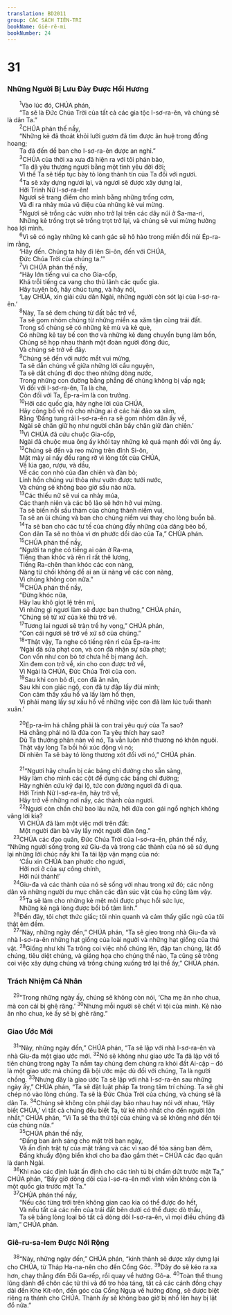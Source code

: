 ```yaml
---
translation: BD2011
group: CÁC SÁCH TIÊN-TRI
bookName: Giê-rê-mi 
bookNumber: 24
---
```


<div class="title"><h1>31</h1><h3>Những Người Bị Lưu Ðày Ðược Hồi Hương</h3></div>
<span class="verse gie_31_1">  <sup>1</sup>Vào lúc đó, CHÚA phán, <br/>  “Ta sẽ là Ðức Chúa Trời của tất cả các gia tộc I-sơ-ra-ên, và chúng sẽ là dân Ta.” <br/></span>
<span class="verse gie_31_2">  <sup>2</sup>CHÚA phán thế nầy, <br/>  “Những kẻ đã thoát khỏi lưỡi gươm đã tìm được ân huệ trong đồng hoang;<br/>  Ta đã đến để ban cho I-sơ-ra-ên được an nghỉ.” <br/></span>
<span class="verse gie_31_3">  <sup>3</sup>CHÚA của thời xa xưa đã hiện ra với tôi phán bảo,<br/>  “Ta đã yêu thương ngươi bằng một tình yêu đời đời;<br/>  Vì thế Ta sẽ tiếp tục bày tỏ lòng thành tín của Ta đối với ngươi.<br/></span>
<span class="verse gie_31_4">  <sup>4</sup>Ta sẽ xây dựng ngươi lại, và ngươi sẽ được xây dựng lại,<br/>  Hỡi Trinh Nữ I-sơ-ra-ên!<br/>  Ngươi sẽ trang điểm cho mình bằng những trống cơm,<br/>  Và đi ra nhảy múa vũ điệu của những kẻ vui mừng.<br/></span>
<span class="verse gie_31_5">  <sup>5</sup>Ngươi sẽ trồng các vườn nho trở lại trên các dãy núi ở Sa-ma-ri,<br/>  Những kẻ trồng trọt sẽ trồng trọt trở lại, và chúng sẽ vui mừng hưởng hoa lợi mình.<br/></span>
<span class="verse gie_31_6">  <sup>6</sup>Vì sẽ có ngày những kẻ canh gác sẽ hô hào trong miền đồi núi Ép-ra-im rằng,<br/>  ‘Hãy đến. Chúng ta hãy đi lên Si-ôn, đến với CHÚA,<br/>  Ðức Chúa Trời của chúng ta.’” <br/></span>
<span class="verse gie_31_7">  <sup>7</sup>Vì CHÚA phán thế nầy, <br/>  “Hãy lớn tiếng vui ca cho Gia-cốp,<br/>  Khá trỗi tiếng ca vang cho thủ lãnh các quốc gia.<br/>  Hãy tuyên bố, hãy chúc tụng, và hãy nói,<br/>  ‘Lạy CHÚA, xin giải cứu dân Ngài, những người còn sót lại của I-sơ-ra-ên.’<br/></span>
<span class="verse gie_31_8">  <sup>8</sup>Này, Ta sẽ đem chúng từ đất bắc trở về,<br/>  Ta sẽ gom nhóm chúng từ những miền xa xăm tận cùng trái đất.<br/>  Trong số chúng sẽ có những kẻ mù và kẻ què,<br/>  Có những kẻ tay bế con thơ và những kẻ đang chuyển bụng lâm bồn,<br/>  Chúng sẽ họp nhau thành một đoàn người đông đúc,<br/>  Và chúng sẽ trở về đây.<br/></span>
<span class="verse gie_31_9">  <sup>9</sup>Chúng sẽ đến với nước mắt vui mừng,<br/>  Ta sẽ dẫn chúng về giữa những lời cầu nguyện,<br/>  Ta sẽ dắt chúng đi dọc theo những dòng nước,<br/>  Trong những con đường bằng phẳng để chúng không bị vấp ngã;<br/>  Vì đối với I-sơ-ra-ên, Ta là cha,<br/>  Còn đối với Ta, Ép-ra-im là con trưởng.<br/></span>
<span class="verse gie_31_10">  <sup>10</sup>Hỡi các quốc gia, hãy nghe lời của CHÚA,<br/>  Hãy công bố về nó cho những ai ở các hải đảo xa xăm,<br/>  Rằng ‘Ðấng tung rải I-sơ-ra-ên ra sẽ gom nhóm dân ấy về,<br/>  Ngài sẽ chăn giữ họ như người chăn bầy chăn giữ đàn chiên.’<br/></span>
<span class="verse gie_31_11">  <sup>11</sup>Vì CHÚA đã cứu chuộc Gia-cốp,<br/>  Ngài đã chuộc mua ông ấy khỏi tay những kẻ quá mạnh đối với ông ấy.<br/></span>
<span class="verse gie_31_12">  <sup>12</sup>Chúng sẽ đến và reo mừng trên đỉnh Si-ôn,<br/>  Mặt mày ai nấy đều rạng rỡ vì lòng tốt của CHÚA,<br/>  Về lúa gạo, rượu, và dầu,<br/>  Về các con nhỏ của đàn chiên và đàn bò;<br/>  Linh hồn chúng vui thỏa như vườn được tưới nước,<br/>  Và chúng sẽ không bao giờ sầu não nữa.<br/></span>
<span class="verse gie_31_13">  <sup>13</sup>Các thiếu nữ sẽ vui ca nhảy múa,<br/>  Các thanh niên và các bô lão sẽ hớn hở vui mừng.<br/>  Ta sẽ biến nỗi sầu thảm của chúng thành niềm vui,<br/>  Ta sẽ an ủi chúng và ban cho chúng niềm vui thay cho lòng buồn bã.<br/></span>
<span class="verse gie_31_14">  <sup>14</sup>Ta sẽ ban cho các tư tế của chúng đầy những của dâng béo bổ,<br/>  Con dân Ta sẽ no thỏa vì ơn phước dồi dào của Ta,” CHÚA phán.<br/></span>
<span class="verse gie_31_15">  <sup>15</sup>CHÚA phán thế nầy, <br/>  “Người ta nghe có tiếng ai oán ở Ra-ma,<br/>  Tiếng than khóc và rên rỉ rất thê lương,<br/>  Tiếng Ra-chên than khóc các con nàng,<br/>  Nàng từ chối không để ai an ủi nàng về các con nàng,<br/>  Vì chúng không còn nữa.” <br/></span>
<span class="verse gie_31_16">  <sup>16</sup>CHÚA phán thế nầy, <br/>  “Ðừng khóc nữa,<br/>  Hãy lau khô giọt lệ trên mi,<br/>  Vì những gì ngươi làm sẽ được ban thưởng,” CHÚA phán, <br/>  “Chúng sẽ từ xứ của kẻ thù trở về.<br/></span>
<span class="verse gie_31_17">  <sup>17</sup>Tương lai ngươi sẽ tràn trề hy vọng,” CHÚA phán, <br/>  “Con cái ngươi sẽ trở về xứ sở của chúng.” <br/></span>
<span class="verse gie_31_18">  <sup>18</sup>“Thật vậy, Ta nghe có tiếng rên rỉ của Ép-ra-im: <br/>  ‘Ngài đã sửa phạt con, và con đã nhận sự sửa phạt;<br/>  Con vốn như con bò tơ chưa hề bị mang ách.<br/>  Xin đem con trở về, xin cho con được trở về,<br/>  Vì Ngài là CHÚA, Ðức Chúa Trời của con.<br/></span>
<span class="verse gie_31_19">  <sup>19</sup>Sau khi con bỏ đi, con đã ăn năn,<br/>  Sau khi con giác ngộ, con đã tự đập lấy đùi mình;<br/>  Con cảm thấy xấu hổ và lấy làm hổ thẹn,<br/>  Vì phải mang lấy sự xấu hổ về những việc con đã làm lúc tuổi thanh xuân.’<br/><br/></span>
<span class="verse gie_31_20">  <sup>20</sup>Ép-ra-im há chẳng phải là con trai yêu quý của Ta sao?<br/>  Há chẳng phải nó là đứa con Ta yêu thích hay sao?<br/>  Dù Ta thường phàn nàn về nó, Ta vẫn luôn nhớ thương nó khôn nguôi.<br/>  Thật vậy lòng Ta bồi hồi xúc động vì nó;<br/>  Dĩ nhiên Ta sẽ bày tỏ lòng thương xót đối với nó,” CHÚA phán.<br/><br/></span>
<span class="verse gie_31_21">  <sup>21</sup>“Ngươi hãy chuẩn bị các bảng chỉ đường cho sẵn sàng,<br/>  Hãy làm cho mình các cột để dựng các bảng chỉ đường;<br/>  Hãy nghiên cứu kỹ đại lộ, tức con đường ngươi đã đi qua.<br/>  Hỡi Trinh Nữ I-sơ-ra-ên, hãy trở về,<br/>  Hãy trở về những nơi nầy, các thành của ngươi.<br/></span>
<span class="verse gie_31_22">  <sup>22</sup>Ngươi còn chần chừ bao lâu nữa, hỡi đứa con gái ngổ nghịch không vâng lời kia?<br/>  Vì CHÚA đã làm một việc mới trên đất: <br/>  Một người đàn bà vây lấy một người đàn ông.” <br/></span>
<span class="verse gie_31_23"> <sup>23</sup>CHÚA các đạo quân, Ðức Chúa Trời của I-sơ-ra-ên, phán thế nầy, “Những người sống trong xứ Giu-đa và trong các thành của nó sẽ sử dụng lại những lời chúc nầy khi Ta tái lập vận mạng của nó:<br/>  ‘Cầu xin CHÚA ban phước cho ngươi,<br/>  Hỡi nơi ở của sự công chính, <br/>  Hỡi núi thánh!’<br/></span>
<span class="verse gie_31_24"> <sup>24</sup>Giu-đa và các thành của nó sẽ sống với nhau trong xứ đó; các nông dân và những người du mục chăn các đàn súc vật của họ cũng làm vậy.<br/></span>
<span class="verse gie_31_25">  <sup>25</sup>Ta sẽ làm cho những kẻ mệt mỏi được phục hồi sức lực,<br/>  Những kẻ ngã lòng được bồi bổ tâm linh.”<br/></span>
<span class="verse gie_31_26"> <sup>26</sup>Ðến đây, tôi chợt thức giấc; tôi nhìn quanh và cảm thấy giấc ngủ của tôi thật êm đềm.<br/></span>
<span class="verse gie_31_27"> <sup>27</sup>“Này, những ngày đến,” CHÚA phán, “Ta sẽ gieo trong nhà Giu-đa và nhà I-sơ-ra-ên những hạt giống của loài người và những hạt giống của thú vật. </span>
<span class="verse gie_31_28"><sup>28</sup>Giống như khi Ta trông coi việc nhổ chúng lên, đập tan chúng, lật đổ chúng, tiêu diệt chúng, và giáng họa cho chúng thể nào, Ta cũng sẽ trông coi việc xây dựng chúng và trồng chúng xuống trở lại thể ấy,” CHÚA phán.<br/></span>
<div class="title"><h3>Trách Nhiệm Cá Nhân</h3></div>
<span class="verse gie_31_29"> <sup>29</sup>“Trong những ngày ấy, chúng sẽ không còn nói, ‘Cha mẹ ăn nho chua, mà con cái bị ghê răng.’ </span>
<span class="verse gie_31_30"><sup>30</sup>Nhưng mỗi người sẽ chết vì tội của mình. Kẻ nào ăn nho chua, kẻ ấy sẽ bị ghê răng.”<br/></span>
<div class="title"><h3>Giao Ước Mới</h3></div>
<span class="verse gie_31_31"> <sup>31</sup>“Này, những ngày đến,” CHÚA phán, “Ta sẽ lập với nhà I-sơ-ra-ên và nhà Giu-đa một giao ước mới. </span>
<span class="verse gie_31_32"><sup>32</sup>Nó sẽ không như giao ước Ta đã lập với tổ tiên chúng trong ngày Ta nắm tay chúng đem chúng ra khỏi đất Ai-cập – đó là một giao ước mà chúng đã bội ước mặc dù đối với chúng, Ta là người chồng. </span>
<span class="verse gie_31_33"><sup>33</sup>Nhưng đây là giao ước Ta sẽ lập với nhà I-sơ-ra-ên sau những ngày ấy,” CHÚA phán, “Ta sẽ đặt luật pháp Ta trong tâm trí chúng. Ta sẽ ghi chép nó vào lòng chúng. Ta sẽ là Ðức Chúa Trời của chúng, và chúng sẽ là dân Ta. </span>
<span class="verse gie_31_34"><sup>34</sup>Chúng sẽ không còn phải dạy bảo nhau hay nói với nhau, ‘Hãy biết CHÚA,’ vì tất cả chúng đều biết Ta, từ kẻ nhỏ nhất cho đến người lớn nhất,” CHÚA phán, “Vì Ta sẽ tha thứ tội của chúng và sẽ không nhớ đến tội của chúng nữa.”<br/></span>
<span class="verse gie_31_35">  <sup>35</sup>CHÚA phán thế nầy, <br/>  “Ðấng ban ánh sáng cho mặt trời ban ngày,<br/>  Và ấn định trật tự của mặt trăng và các vì sao để tỏa sáng ban đêm,<br/>  Ðấng khuấy động biển khơi cho ba đào gầm thét – CHÚA các đạo quân là danh Ngài.<br/></span>
<span class="verse gie_31_36"> <sup>36</sup>Khi nào các định luật ấn định cho các tinh tú bị chấm dứt trước mặt Ta,” CHÚA phán, “Bấy giờ dòng dõi của I-sơ-ra-ên mới vĩnh viễn không còn là một quốc gia trước mặt Ta.” <br/></span>
<span class="verse gie_31_37"> <sup>37</sup>CHÚA phán thế nầy, <br/>  “Nếu các từng trời trên không gian cao kia có thể được đo hết,<br/>  Và nếu tất cả các nền của trái đất bên dưới có thể được dò thấu,<br/>  Ta sẽ bằng lòng loại bỏ tất cả dòng dõi I-sơ-ra-ên, vì mọi điều chúng đã làm,” CHÚA phán.<br/></span>
<div class="title"><h3>Giê-ru-sa-lem Ðược Nới Rộng</h3></div>
<span class="verse gie_31_38"> <sup>38</sup>“Này, những ngày đến,” CHÚA phán, “kinh thành sẽ được xây dựng lại cho CHÚA, từ Tháp Ha-na-nên cho đến Cổng Góc. </span>
<span class="verse gie_31_39"><sup>39</sup>Dây đo sẽ kéo ra xa hơn, chạy thẳng đến Ðồi Ga-rếp, rồi quay về hướng Gô-a. </span>
<span class="verse gie_31_40"><sup>40</sup>Toàn thể thung lũng dành để chôn các tử thi và đổ tro hỏa táng, tất cả các cánh đồng chạy dài đến Khe Kít-rôn, đến góc của Cổng Ngựa về hướng đông, sẽ được biệt riêng ra thánh cho CHÚA. Thành ấy sẽ không bao giờ bị nhổ lên hay bị lật đổ nữa.”<br/></span>
